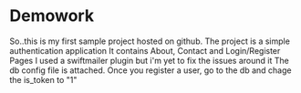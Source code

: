 # Demowork
So..this is my first sample project hosted on github.
The project is a simple authentication application
It contains About, Contact and Login/Register Pages
I used a swiftmailer plugin but i'm yet to fix the issues around it
The db config file is attached.
Once you register a user, go to the db and chage the is_token to "1"
